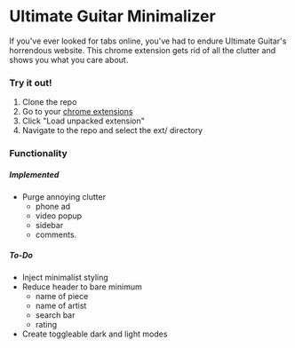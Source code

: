# Ultimate Guitar Minimalizer
If you've ever looked for tabs online, you've had to endure Ultimate Guitar's horrendous website.
This chrome extension gets rid of all the clutter and shows you what you care about.

### Try it out!
1. Clone the repo
2. Go to your [chrome extensions](chrome://extensions/)
3. Click "Load unpacked extension"
4. Navigate to the repo and select the ext/ directory

### Functionality
##### Implemented
- Purge annoying clutter
    - phone ad
    - video popup
    - sidebar
    - comments.
##### To-Do
- Inject minimalist styling
- Reduce header to bare minimum
    - name of piece
    - name of artist
    - search bar
    - rating
- Create toggleable dark and light modes

